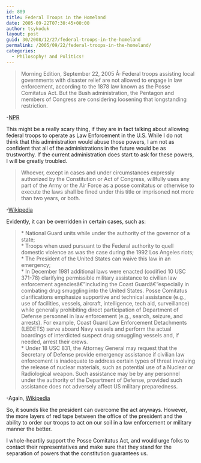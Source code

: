 ```yaml
---
id: 889
title: Federal Troops in the Homeland
date: 2005-09-22T07:30:45+00:00
author: tsykoduk
layout: post
guid: 30/2008/12/27/federal-troops-in-the-homeland
permalink: /2005/09/22/federal-troops-in-the-homeland/
categories:
  - Philosophy! and Politics!
---
```

<blockquote>Morning Edition, September 22, 2005 Â· Federal troops assisting local governments with disaster relief are not allowed to engage in law enforcement, according to the 1878 law known as the Posse Comitatus Act. But the Bush administration, the Pentagon and members of Congress are considering loosening that longstanding restriction.</blockquote>

<p>-<a href="http://www.npr.org/templates/story/story.php?storyId=4858832"><span class="caps">NPR</span></a></p>


<p>This might be a really scary thing, if they are in fact talking about allowing federal troops to operate as Law Enforcement in the U.S. While I do not think that this administration would abuse those powers, I am not as confident that all of the administrations in the future would be as trustworthy. If the current administration does start to ask for these powers, I will be greatly troubled.</p>


<blockquote> Whoever, except in cases and under circumstances expressly authorized by the Constitution or Act of Congress, willfully uses any part of the Army or the Air Force as a posse comitatus or otherwise to execute the laws shall be fined under this title or imprisoned not more than two years, or both.</blockquote>

<p>-<a href="http://en.wikipedia.org/wiki/Posse_Comitatus_Act">Wikipedia</a></p>


<p>Evidently, it can be overridden in certain cases, such as:</p>


<blockquote>    * National Guard units while under the authority of the governor of a state;<br />
    * Troops when used pursuant to the Federal authority to quell domestic violence as was the case during the 1992 Los Angeles riots;<br />
    * The President of the United States can waive this law in an emergency;<br />
    * In December 1981 additional laws were enacted (codified 10 <span class="caps">USC 371</span>-78) clarifying permissible military assistance to civilian law enforcement agenciesâ€”including the Coast Guardâ€”especially in combating drug smuggling into the United States. Posse Comitatus clarifications emphasize supportive and technical assistance (e.g., use of facilities, vessels, aircraft, intelligence, tech aid, surveillance) while generally prohibiting direct participation of Department of Defense personnel in law enforcement (e.g., search, seizure, and arrests). For example, Coast Guard Law Enforcement Detachments (LEDETS) serve aboard Navy vessels and perform the actual boardings of interdicted suspect drug smuggling vessels and, if needed, arrest their crews.<br />
    * Under 18 <span class="caps">USC 831</span>, the Attorney General may request that the Secretary of Defense provide emergency assistance if civilian law enforcement is inadequate to address certain types of threat involving the release of nuclear materials, such as potential use of a Nuclear or Radiological weapon. Such assistance may be by any personnel under the authority of the Department of Defense, provided such assistance does not adversely affect US military preparedness.</blockquote>

<p>-Again, <a href="http://en.wikipedia.org/wiki/Posse_Comitatus_Act">Wikipedia</a></p>


<p>So, it sounds like the president can overcome the act anyways. However, the more layers of red tape between the office of the president and the ability to order our troops to act on our soil in a law enforcement or military manner the better.</p>


<p>I whole-heartily support the Posse Comitatus Act, and would urge folks to contact their representatives and make sure that they stand for the separation of powers that the constitution guarantees us.</p>